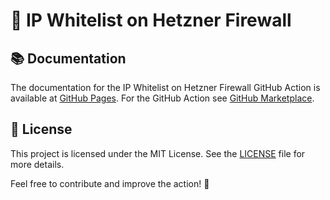 # 🚀 IP Whitelist on Hetzner Firewall

## 📚 Documentation
The documentation for the IP Whitelist on Hetzner Firewall GitHub Action is available at [GitHub Pages](https://adnanjaw.github.io/ip-whitelist-on-hetznerfw). 
For the GitHub Action see [GitHub Marketplace](https://github.com/marketplace/actions/ip-whitelist-on-hetznerfw).

## 📜 License 

This project is licensed under the MIT License. See the [LICENSE](./LICENSE) file for more details.

Feel free to contribute and improve the action! 🌟
